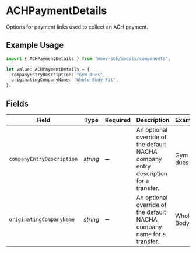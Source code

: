 # ACHPaymentDetails

Options for payment links used to collect an ACH payment.

## Example Usage

```typescript
import { ACHPaymentDetails } from "moov-sdk/models/components";

let value: ACHPaymentDetails = {
  companyEntryDescription: "Gym dues",
  originatingCompanyName: "Whole Body Fit",
};
```

## Fields

| Field                                                                               | Type                                                                                | Required                                                                            | Description                                                                         | Example                                                                             |
| ----------------------------------------------------------------------------------- | ----------------------------------------------------------------------------------- | ----------------------------------------------------------------------------------- | ----------------------------------------------------------------------------------- | ----------------------------------------------------------------------------------- |
| `companyEntryDescription`                                                           | *string*                                                                            | :heavy_minus_sign:                                                                  | An optional override of the default NACHA company entry description for a transfer. | Gym dues                                                                            |
| `originatingCompanyName`                                                            | *string*                                                                            | :heavy_minus_sign:                                                                  | An optional override of the default NACHA company name for a transfer.              | Whole Body Fit                                                                      |